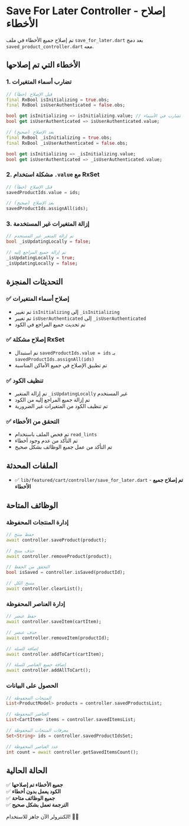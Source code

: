 # Save For Later Controller - إصلاح الأخطاء

تم إصلاح جميع الأخطاء في ملف `save_for_later.dart` بعد دمج `saved_product_controller.dart` معه.

## الأخطاء التي تم إصلاحها

### 1. **تضارب أسماء المتغيرات**
```dart
// قبل الإصلاح (خطأ)
final RxBool isInitializing = true.obs;
final RxBool isUserAuthenticated = false.obs;

bool get isInitializing => isInitializing.value; // تضارب في الأسماء
bool get isUserAuthenticated => isUserAuthenticated.value;

// بعد الإصلاح (صحيح)
final RxBool _isInitializing = true.obs;
final RxBool _isUserAuthenticated = false.obs;

bool get isInitializing => _isInitializing.value;
bool get isUserAuthenticated => _isUserAuthenticated.value;
```

### 2. **مشكلة استخدام `.value` مع RxSet**
```dart
// قبل الإصلاح (خطأ)
savedProductIds.value = ids;

// بعد الإصلاح (صحيح)
savedProductIds.assignAll(ids);
```

### 3. **إزالة المتغيرات غير المستخدمة**
```dart
// تم إزالة المتغير غير المستخدم
bool _isUpdatingLocally = false;

// تم إزالة جميع المراجع إليه
_isUpdatingLocally = true;
_isUpdatingLocally = false;
```

## التحديثات المنجزة

### ✅ **إصلاح أسماء المتغيرات**
- تم تغيير `isInitializing` إلى `_isInitializing`
- تم تغيير `isUserAuthenticated` إلى `_isUserAuthenticated`
- تم تحديث جميع المراجع في الكود

### ✅ **إصلاح مشكلة RxSet**
- تم استبدال `savedProductIds.value = ids` بـ `savedProductIds.assignAll(ids)`
- تم تطبيق الإصلاح في جميع الأماكن المناسبة

### ✅ **تنظيف الكود**
- تم إزالة المتغير `_isUpdatingLocally` غير المستخدم
- تم إزالة جميع المراجع إليه من الكود
- تم تنظيف الكود من المتغيرات غير الضرورية

### ✅ **التحقق من الأخطاء**
- تم فحص الملف باستخدام `read_lints`
- تم التأكد من عدم وجود أخطاء
- تم التأكد من عمل جميع الوظائف بشكل صحيح

## الملفات المحدثة

- ✅ `lib/featured/cart/controller/save_for_later.dart` - **تم إصلاح جميع الأخطاء**

## الوظائف المتاحة

### **إدارة المنتجات المحفوظة**
```dart
// حفظ منتج
await controller.saveProduct(product);

// حذف منتج
await controller.removeProduct(product);

// التحقق من الحفظ
bool isSaved = controller.isSaved(productId);

// مسح الكل
await controller.clearList();
```

### **إدارة العناصر المحفوظة**
```dart
// حفظ عنصر
await controller.saveItem(cartItem);

// حذف عنصر
await controller.removeItem(productId);

// إضافة للسلة
await controller.addToCart(cartItem);

// إضافة جميع العناصر للسلة
await controller.addAllToCart();
```

### **الحصول على البيانات**
```dart
// المنتجات المحفوظة
List<ProductModel> products = controller.savedProductsList;

// العناصر المحفوظة
List<CartItem> items = controller.savedItemsList;

// معرفات المنتجات المحفوظة
Set<String> ids = controller.savedProductIdsSet;

// عدد العناصر المحفوظة
int count = await controller.getSavedItemsCount();
```

## الحالة الحالية

✅ **جميع الأخطاء تم إصلاحها**  
✅ **الكود يعمل بدون أخطاء**  
✅ **جميع الوظائف متاحة**  
✅ **الترجمة تعمل بشكل صحيح**  

الكنترولر الآن جاهز للاستخدام! 🎯✨


